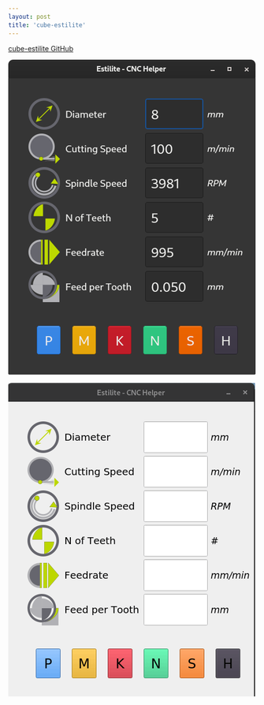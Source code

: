 ```yaml
---
layout: post
title: 'cube-estilite'
---
```

[cube-estilite GitHub](https://github.com/CubeElement/cube-estilite)

![cube-estilite UI](/assets/img/projects/cube-estilite/121136287-c3e02280-c835-11eb-8ac5-b419113b1aff.png)

![cube-estilite demo](/assets/img/projects/cube-estilite/131310470-07bd082c-0dce-43f1-829d-3f64390eb4c6.gif)

